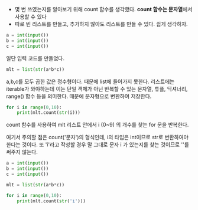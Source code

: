 - 몇 번 쓰였는지를 알아보기 위해 count 함수를 생각했다. **count 함수는 문자열**에서 사용할 수 있다
- 따로 빈 리스트를 만들고, 추가하지 않아도 리스트를 만들 수 있다. 쉽게 생각하자.



```python
a = int(input())
b = int(input())
c = int(input())
```

일단 입력 코드를 만들었다.

```python
mlt = list(str(a*b*c))
```

a,b,c를 모두 곱한 값은 정수형이다. 때문에 list에 들어가지 못한다. 리스트에는 iterable가 와야하는데 이는 단일 객체가 아닌 반복할 수 있는 문자열, 튜플, 딕셔너리, range() 함수 등을 의미한다. 때문에 문자형으로 변환하여 저장한다.

```python
for i in range(0,10):
    print(mlt.count(str(i)))
```

count 함수를 사용하여 mlt 리스트 안에서 i (0~9) 의 개수를 찾는 for 문을 반복한다.

여기서 주의할 점은 count('문자')의 형식인데, i의 타입은 int이므로 str로 변환하여야 한다는 것이다. 또 'i'라고 작성할 경우 말 그대로 문자 i 가 있는지를 찾는 것이므로 ''를 써주지 않는다.

```python
a = int(input())
b = int(input())
c = int(input())

mlt = list(str(a*b*c))

for i in range(0,10):
    print(mlt.count(str('i')))
```

